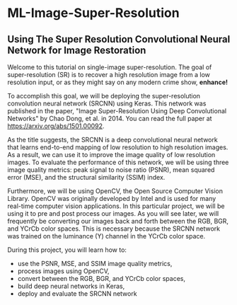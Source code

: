 # ML-Image-Super-Resolution

## Using The Super Resolution Convolutional Neural Network for Image Restoration

Welcome to this tutorial on single-image super-resolution.  The goal of super-resolution (SR) is to recover a high resolution image from a low resolution input, or as they might say on any modern crime show, **enhance!** 

To accomplish this goal, we will be deploying the super-resolution convolution neural network (SRCNN) using Keras.  This network was published in the paper, "Image Super-Resolution Using Deep Convolutional Networks" by Chao Dong, et al. in 2014.  You can read the full paper at https://arxiv.org/abs/1501.00092.

As the title suggests, the SRCNN is a deep convolutional neural network that learns end-to-end mapping of low resolution to high resolution images.  As a result, we can use it to improve the image quality of low resolution images.  To evaluate the performance of this network, we will be using three image quality metrics: peak signal to noise ratio (PSNR), mean squared error (MSE), and the structural similarity (SSIM) index.  

Furthermore, we will be using OpenCV, the Open Source Computer Vision Library.  OpenCV was originally developed by Intel and is used for many real-time computer vision applications.  In this particular project, we will be using it to pre and post process our images.  As you will see later, we will frequently be converting our images back and forth between the RGB, BGR, and YCrCb color spaces.  This is necessary because the SRCNN network was trained on the luminance (Y) channel in the YCrCb color space.  

During this project, you will learn how to: 

* use the PSNR, MSE, and SSIM image quality metrics,
* process images using OpenCV,
* convert between the RGB, BGR, and YCrCb color spaces,
* build deep neural networks in Keras,
* deploy and evaluate the SRCNN network
